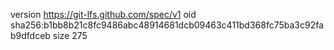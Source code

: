 version https://git-lfs.github.com/spec/v1
oid sha256:b1bb8b21c8fc9486abc48914681dcb09463c411bd368fc75ba3c92fab9dfdceb
size 275

